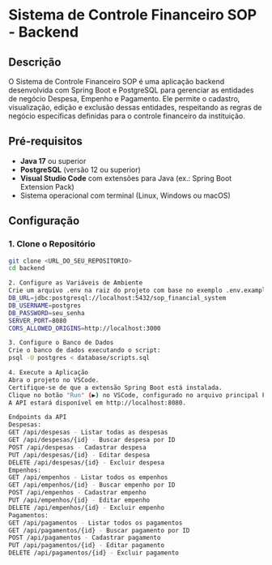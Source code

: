 # Sistema de Controle Financeiro SOP - Backend

## Descrição

O Sistema de Controle Financeiro SOP é uma aplicação backend desenvolvida com Spring Boot e PostgreSQL para gerenciar as entidades de negócio Despesa, Empenho e Pagamento. Ele permite o cadastro, visualização, edição e exclusão dessas entidades, respeitando as regras de negócio específicas definidas para o controle financeiro da instituição.

## Pré-requisitos

- **Java 17** ou superior
- **PostgreSQL** (versão 12 ou superior)
- **Visual Studio Code** com extensões para Java (ex.: Spring Boot Extension Pack)
- Sistema operacional com terminal (Linux, Windows ou macOS)

## Configuração

### 1. Clone o Repositório

```bash
git clone <URL_DO_SEU_REPOSITORIO>
cd backend

2. Configure as Variáveis de Ambiente
Crie um arquivo .env na raiz do projeto com base no exemplo .env.example:
DB_URL=jdbc:postgresql://localhost:5432/sop_financial_system
DB_USERNAME=postgres
DB_PASSWORD=seu_senha
SERVER_PORT=8080
CORS_ALLOWED_ORIGINS=http://localhost:3000

3. Configure o Banco de Dados
Crie o banco de dados executando o script:
psql -U postgres < database/scripts.sql

4. Execute a Aplicação
Abra o projeto no VSCode.
Certifique-se de que a extensão Spring Boot está instalada.
Clique no botão "Run" (▶️) no VSCode, configurado no arquivo principal FinancialSystemApplication.java.
A API estará disponível em http://localhost:8080.

Endpoints da API
Despesas:
GET /api/despesas - Listar todas as despesas
GET /api/despesas/{id} - Buscar despesa por ID
POST /api/despesas - Cadastrar despesa
PUT /api/despesas/{id} - Editar despesa
DELETE /api/despesas/{id} - Excluir despesa
Empenhos:
GET /api/empenhos - Listar todos os empenhos
GET /api/empenhos/{id} - Buscar empenho por ID
POST /api/empenhos - Cadastrar empenho
PUT /api/empenhos/{id} - Editar empenho
DELETE /api/empenhos/{id} - Excluir empenho
Pagamentos:
GET /api/pagamentos - Listar todos os pagamentos
GET /api/pagamentos/{id} - Buscar pagamento por ID
POST /api/pagamentos - Cadastrar pagamento
PUT /api/pagamentos/{id} - Editar pagamento
DELETE /api/pagamentos/{id} - Excluir pagamento
```
